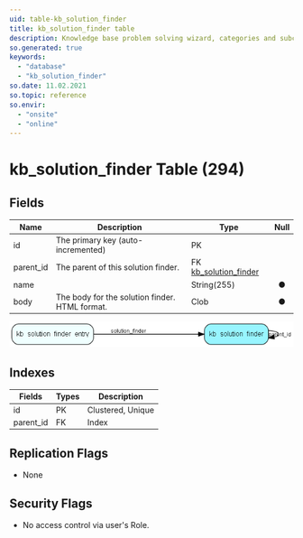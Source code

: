 ```yaml
---
uid: table-kb_solution_finder
title: kb_solution_finder table
description: Knowledge base problem solving wizard, categories and subcategories for drilling down
so.generated: true
keywords:
  - "database"
  - "kb_solution_finder"
so.date: 11.02.2021
so.topic: reference
so.envir:
  - "onsite"
  - "online"
---
```


# kb\_solution\_finder Table (294)

## Fields

| Name | Description | Type | Null |
|------|-------------|------|:----:|
|id|The primary key (auto-incremented)|PK| |
|parent\_id|The parent of this solution finder.|FK [kb_solution_finder](kb-solution-finder.md)| |
|name||String(255)|&#x25CF;|
|body|The body for the solution finder. HTML format.|Clob|&#x25CF;|


![kb_solution_finder table relationship diagram](./media/kb_solution_finder.png)

## Indexes

| Fields | Types | Description |
|--------|-------|-------------|
|id |PK |Clustered, Unique |
|parent\_id |FK |Index |

## Replication Flags

* None

## Security Flags

* No access control via user's Role.

